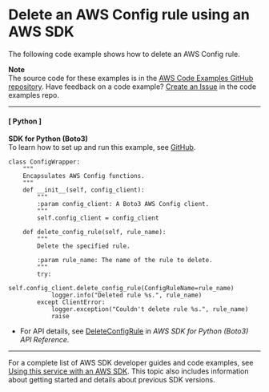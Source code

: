 # Delete an AWS Config rule using an AWS SDK<a name="example_config-service_DeleteConfigRule_section"></a>

The following code example shows how to delete an AWS Config rule\.

**Note**  
The source code for these examples is in the [AWS Code Examples GitHub repository](https://github.com/awsdocs/aws-doc-sdk-examples)\. Have feedback on a code example? [Create an Issue](https://github.com/awsdocs/aws-doc-sdk-examples/issues/new/choose) in the code examples repo\. 

------
#### [ Python ]

**SDK for Python \(Boto3\)**  
 To learn how to set up and run this example, see [GitHub](https://github.com/awsdocs/aws-doc-sdk-examples/tree/main/python/example_code/config#code-examples)\. 
  

```
class ConfigWrapper:
    """
    Encapsulates AWS Config functions.
    """
    def __init__(self, config_client):
        """
        :param config_client: A Boto3 AWS Config client.
        """
        self.config_client = config_client

    def delete_config_rule(self, rule_name):
        """
        Delete the specified rule.

        :param rule_name: The name of the rule to delete.
        """
        try:
            self.config_client.delete_config_rule(ConfigRuleName=rule_name)
            logger.info("Deleted rule %s.", rule_name)
        except ClientError:
            logger.exception("Couldn't delete rule %s.", rule_name)
            raise
```
+  For API details, see [DeleteConfigRule](https://docs.aws.amazon.com/goto/boto3/config-2014-11-12/DeleteConfigRule) in *AWS SDK for Python \(Boto3\) API Reference*\. 

------

For a complete list of AWS SDK developer guides and code examples, see [Using this service with an AWS SDK](sdk-general-information-section.md)\. This topic also includes information about getting started and details about previous SDK versions\.